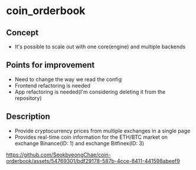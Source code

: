 # coin_orderbook

## Concept
+ It's possible to scale out with one core(engine) and multiple backends

## Points for improvement
+ Need to change the way we read the config
+ Frontend refactoring is needed
+ App refactoring is needed(I'm considering deleting it from the repository)

## Description
+ Provide cryptocurrency prices from multiple exchanges in a single page
+ Provides real-time coin information for the ETH/BTC market on exchange Binance(ID: 1) and exchange Bitfinex(ID: 3)


https://github.com/SeokbyeongChae/coin-orderbook/assets/54769301/bdf29178-587b-4cce-8411-441598abeef9

